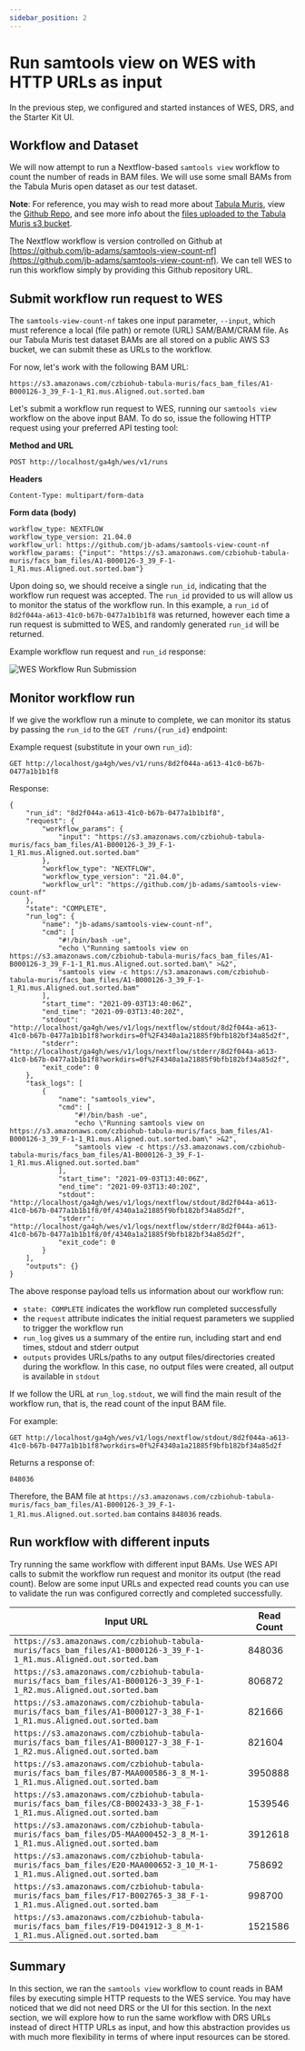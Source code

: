 ```yaml
---
sidebar_position: 2
---
```


# Run samtools view on WES with HTTP URLs as input

In the previous step, we configured and started instances of WES, DRS, and the Starter Kit UI.

## Workflow and Dataset

We will now attempt to run a Nextflow-based `samtools view` workflow to count the number of reads in BAM files. We will use some small BAMs from the Tabula Muris open dataset as our test dataset.

**Note**: For reference, you may wish to read more about [Tabula Muris](https://tabula-muris.ds.czbiohub.org/), view the [Github Repo](https://github.com/czbiohub/tabula-muris), and see more info about the [files uploaded to the Tabula Muris s3 bucket](https://github.com/czbiohub/tabula-muris/blob/master/tabula-muris-on-aws.md).

The Nextflow workflow is version controlled on Github at [https://github.com/jb-adams/samtools-view-count-nf](https://github.com/jb-adams/samtools-view-count-nf). We can tell WES to run this workflow simply by providing this Github repository URL.

## Submit workflow run request to WES

The `samtools-view-count-nf` takes one input parameter, `--input`, which must reference a local (file path) or remote (URL) SAM/BAM/CRAM file. As our Tabula Muris test dataset BAMs are all stored on a public AWS S3 bucket, we can submit these as URLs to the workflow.

For now, let's work with the following BAM URL:
```
https://s3.amazonaws.com/czbiohub-tabula-muris/facs_bam_files/A1-B000126-3_39_F-1-1_R1.mus.Aligned.out.sorted.bam
```

Let's submit a workflow run request to WES, running our `samtools view` workflow on the above input BAM. To do so, issue the following HTTP request using your preferred API testing tool:

**Method and URL**

```
POST http://localhost/ga4gh/wes/v1/runs
```

**Headers**

```
Content-Type: multipart/form-data
```

**Form data (body)**
```
workflow_type: NEXTFLOW
workflow_type_version: 21.04.0
workflow_url: https://github.com/jb-adams/samtools-view-count-nf
workflow_params: {"input": "https://s3.amazonaws.com/czbiohub-tabula-muris/facs_bam_files/A1-B000126-3_39_F-1-1_R1.mus.Aligned.out.sorted.bam"}
```

Upon doing so, we should receive a single `run_id`, indicating that the workflow run request was accepted. The `run_id` provided to us will allow us to monitor the status of the workflow run. In this example, a `run_id` of `8d2f044a-a613-41c0-b67b-0477a1b1b1f8` was returned, however each time a run request is submitted to WES, and randomly generated `run_id` will be returned.

Example workflow run request and `run_id` response:

![WES Workflow Run Submission](/img/cookbooks/samtools-view-drs-wes/wes-workflow-run-submission.png)

## Monitor workflow run

If we give the workflow run a minute to complete, we can monitor its status by passing the `run_id` to the `GET /runs/{run_id}` endpoint:

Example request (substitute in your own `run_id`):
```
GET http://localhost/ga4gh/wes/v1/runs/8d2f044a-a613-41c0-b67b-0477a1b1b1f8
```

Response:
```
{
    "run_id": "8d2f044a-a613-41c0-b67b-0477a1b1b1f8",
    "request": {
        "workflow_params": {
            "input": "https://s3.amazonaws.com/czbiohub-tabula-muris/facs_bam_files/A1-B000126-3_39_F-1-1_R1.mus.Aligned.out.sorted.bam"
        },
        "workflow_type": "NEXTFLOW",
        "workflow_type_version": "21.04.0",
        "workflow_url": "https://github.com/jb-adams/samtools-view-count-nf"
    },
    "state": "COMPLETE",
    "run_log": {
        "name": "jb-adams/samtools-view-count-nf",
        "cmd": [
            "#!/bin/bash -ue",
            "echo \"Running samtools view on https://s3.amazonaws.com/czbiohub-tabula-muris/facs_bam_files/A1-B000126-3_39_F-1-1_R1.mus.Aligned.out.sorted.bam\" >&2",
            "samtools view -c https://s3.amazonaws.com/czbiohub-tabula-muris/facs_bam_files/A1-B000126-3_39_F-1-1_R1.mus.Aligned.out.sorted.bam"
        ],
        "start_time": "2021-09-03T13:40:06Z",
        "end_time": "2021-09-03T13:40:20Z",
        "stdout": "http://localhost/ga4gh/wes/v1/logs/nextflow/stdout/8d2f044a-a613-41c0-b67b-0477a1b1b1f8?workdirs=0f%2F4340a1a21885f9bfb182bf34a85d2f",
        "stderr": "http://localhost/ga4gh/wes/v1/logs/nextflow/stderr/8d2f044a-a613-41c0-b67b-0477a1b1b1f8?workdirs=0f%2F4340a1a21885f9bfb182bf34a85d2f",
        "exit_code": 0
    },
    "task_logs": [
        {
            "name": "samtools_view",
            "cmd": [
                "#!/bin/bash -ue",
                "echo \"Running samtools view on https://s3.amazonaws.com/czbiohub-tabula-muris/facs_bam_files/A1-B000126-3_39_F-1-1_R1.mus.Aligned.out.sorted.bam\" >&2",
                "samtools view -c https://s3.amazonaws.com/czbiohub-tabula-muris/facs_bam_files/A1-B000126-3_39_F-1-1_R1.mus.Aligned.out.sorted.bam"
            ],
            "start_time": "2021-09-03T13:40:06Z",
            "end_time": "2021-09-03T13:40:20Z",
            "stdout": "http://localhost/ga4gh/wes/v1/logs/nextflow/stdout/8d2f044a-a613-41c0-b67b-0477a1b1b1f8/0f/4340a1a21885f9bfb182bf34a85d2f",
            "stderr": "http://localhost/ga4gh/wes/v1/logs/nextflow/stderr/8d2f044a-a613-41c0-b67b-0477a1b1b1f8/0f/4340a1a21885f9bfb182bf34a85d2f",
            "exit_code": 0
        }
    ],
    "outputs": {}
}
```

The above response payload tells us information about our workflow run:
* `state: COMPLETE` indicates the workflow run completed successfully
* the `request` attribute indicates the initial request parameters we supplied to trigger the workflow run
* `run_log` gives us a summary of the entire run, including start and end times, stdout and stderr output
* `outputs` provides URLs/paths to any output files/directories created during the workflow. In this case, no output files were created, all output is available in `stdout`

If we follow the URL at `run_log.stdout`, we will find the main result of the workflow run, that is, the read count of the input BAM file.

For example:
```
GET http://localhost/ga4gh/wes/v1/logs/nextflow/stdout/8d2f044a-a613-41c0-b67b-0477a1b1b1f8?workdirs=0f%2F4340a1a21885f9bfb182bf34a85d2f
```

Returns a response of:
```
848036
```

Therefore, the BAM file at `https://s3.amazonaws.com/czbiohub-tabula-muris/facs_bam_files/A1-B000126-3_39_F-1-1_R1.mus.Aligned.out.sorted.bam` contains `848036` reads.

## Run workflow with different inputs

Try running the same workflow with different input BAMs. Use WES API calls to submit the workflow run request and monitor its output (the read count). Below are some input URLs and expected read counts you can use to validate the run was configured correctly and completed successfully.

| Input URL | Read Count |
|-----------|------------|
| `https://s3.amazonaws.com/czbiohub-tabula-muris/facs_bam_files/A1-B000126-3_39_F-1-1_R1.mus.Aligned.out.sorted.bam` | 848036 |
| `https://s3.amazonaws.com/czbiohub-tabula-muris/facs_bam_files/A1-B000126-3_39_F-1-1_R2.mus.Aligned.out.sorted.bam` | 806872|
| `https://s3.amazonaws.com/czbiohub-tabula-muris/facs_bam_files/A1-B000127-3_38_F-1-1_R1.mus.Aligned.out.sorted.bam` | 821666 |
| `https://s3.amazonaws.com/czbiohub-tabula-muris/facs_bam_files/A1-B000127-3_38_F-1-1_R2.mus.Aligned.out.sorted.bam` | 821604 |
| `https://s3.amazonaws.com/czbiohub-tabula-muris/facs_bam_files/B7-MAA000586-3_8_M-1-1_R1.mus.Aligned.out.sorted.bam` | 3950888 |
| `https://s3.amazonaws.com/czbiohub-tabula-muris/facs_bam_files/C8-B002433-3_38_F-1-1_R1.mus.Aligned.out.sorted.bam` | 1539546 |
| `https://s3.amazonaws.com/czbiohub-tabula-muris/facs_bam_files/D5-MAA000452-3_8_M-1-1_R1.mus.Aligned.out.sorted.bam` | 3912618 |
| `https://s3.amazonaws.com/czbiohub-tabula-muris/facs_bam_files/E20-MAA000652-3_10_M-1-1_R1.mus.Aligned.out.sorted.bam` | 758692 |
| `https://s3.amazonaws.com/czbiohub-tabula-muris/facs_bam_files/F17-B002765-3_38_F-1-1_R1.mus.Aligned.out.sorted.bam` | 998700 |
| `https://s3.amazonaws.com/czbiohub-tabula-muris/facs_bam_files/F19-D041912-3_8_M-1-1_R1.mus.Aligned.out.sorted.bam` | 1521586 |

## Summary

In this section, we ran the `samtools view` workflow to count reads in BAM files by executing simple HTTP requests to the WES service. You may have noticed that we did not need DRS or the UI for this section. In the next section, we will explore how to run the same workflow with DRS URLs instead of direct HTTP URLs as input, and how this abstraction provides us with much more flexibility in terms of where input resources can be stored.
